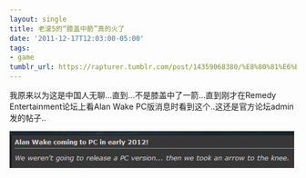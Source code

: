 ```yaml
---
layout: single
title: 老滚5的“膝盖中箭”真的火了
date: '2011-12-17T12:03:00-05:00'
tags:
- game
tumblr_url: https://rapturer.tumblr.com/post/14359068380/%E8%80%81%E6%BB%9A5%E7%9A%84%E8%86%9D%E7%9B%96%E4%B8%AD%E7%AE%AD%E7%9C%9F%E7%9A%84%E7%81%AB%E4%BA%86
---
```

我原来以为这是中国人无聊…直到…不是膝盖中了一箭…直到刚才在Remedy Entertainment论坛上看Alan Wake PC版消息时看到这个..这还是官方论坛admin发的帖子..

 ![](/assets/img/tumblr_lwcxxezhsn1r0cnr9.png)
